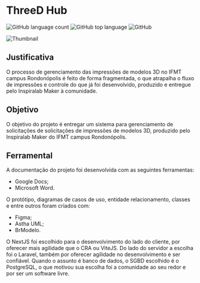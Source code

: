 # ThreeD Hub

![GitHub language count](https://img.shields.io/github/languages/count/Gusttavo-Larios/threed-hub?style=for-the-badge)
![GitHub top language](https://img.shields.io/github/languages/top/Gusttavo-Larios/threed-hub?style=for-the-badge&color=orange)
![GitHub](https://img.shields.io/github/license/Gusttavo-Larios/threed-hub?style=for-the-badge&color=green)



![Thumbnail](https://github.com/Gusttavo-Larios/threed-hub/assets/72306241/3324362e-fd30-42ef-b8dc-a442c6fe466b)

## Justificativa
O processo de gerenciamento das impressões de modelos 3D no IFMT campus Rondonópolis é feito de forma fragmentada, o que atrapalha o fluxo de impressões e controle do que já foi desenvolvido, produzido e entregue pelo Inspiralab Maker à comunidade.

## Objetivo
O objetivo do projeto é entregar um sistema para gerenciamento de solicitações de solicitações de impressões de modelos 3D, produzido pelo Inspiralab Maker do IFMT campus Rondonópolis.

## Ferramental

A documentação do projeto foi desenvolvida com as seguintes ferramentas:
  - Google Docs;
  - Microsoft Word.

O protótipo, diagramas de casos de uso, entidade relacionamento, classes e entre outros foram criados com:
  - Figma;
  - Astha UML;
  - BrModelo.

O NextJS foi escolhido para o desenvolvimento do lado do cliente, por oferecer mais agilidade que o CRA ou ViteJS. Do lado do servidor a escolha foi o Laravel, também por oferecer agilidade no desenvolvimento e ser confiável. Quando o assunto é banco de dados, o SGBD escolhido é o PostgreSQL, o que motivou sua escolha foi a comunidade ao seu redor e por ser um software livre.
